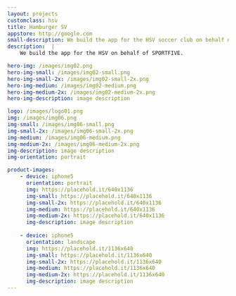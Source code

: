 ```yaml
---
layout: projects
customclass: hsv
title: Hamburger SV
appstore: http://google.com
small-description: We build the app for the HSV soccer club on behalf of SPORTFIVE.
description:  |
    We build the app for the HSV on behalf of SPORTFIVE.

hero-img: /images/img02.png
hero-img-small: /images/img02-small.png
hero-img-small-2x: /images/img02-small-2x.png
hero-img-medium: /images/img02-medium.png
hero-img-medium-2x: /images/img02-medium-2x.png
hero-img-description: image description

logo: /images/logo01.png
img: /images/img06.png
img-small: /images/img06-small.png
img-small-2x: /images/img06-small-2x.png
img-medium: /images/img06-medium.png
img-medium-2x: /images/img06-medium-2x.png
img-description: image description
img-orientation: portrait

product-images:
    - device: iphone5
      orientation: portrait
      img: https://placehold.it/640x1136
      img-small: https://placehold.it/640x1136
      img-small-2x: https://placehold.it/640x1136
      img-medium: https://placehold.it/640x1136
      img-medium-2x: https://placehold.it/640x1136
      img-description: image description
    
    - device: iphone5
      orientation: landscape
      img: https://placehold.it/1136x640
      img-small: https://placehold.it/1136x640
      img-small-2x: https://placehold.it/1136x640
      img-medium: https://placehold.it/1136x640
      img-medium-2x: https://placehold.it/1136x640
      img-description: image description
---
```

